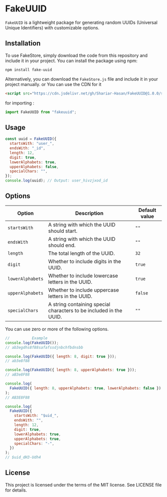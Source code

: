 # FakeUUID

`FakeUUID` is a lightweight package for generating random UUIDs (Universal Unique Identifiers) with customizable options.

## Installation

To use FakeStore, simply download the code from this repository and include it in your project.
You can install the package using npm:

```
npm install fake-uuid
```

Alternatively, you can download the `FakeStore.js` file and include it in your project manually.
or You can use the CDN for it

```html
<script src="https://cdn.jsdelivr.net/gh/Shariar-Hasan/FakeUUID@1.0.0/src/FakeUUID.js"></script>
```

for importing :

```javascript
import FakeUUID from "fakeuuid";
```

## Usage

```javascript
const uuid = FakeUUID({
  startsWith: "user_",
  endsWith: "_id",
  length: 12,
  digit: true,
  lowerAlphabets: true,
  upperAlphabets: false,
  specialChars: "",
});
console.log(uuid); // Output: user_hivzjxod_id
```

## Options

| Option           | Description                                                        | Default value |
| ---------------- | ------------------------------------------------------------------ | ------------- |
| `startsWith`     | A string with which the UUID should start.                         | `""`          |
| `endsWith`       | A string with which the UUID should end.                           | `""`          |
| `length`         | The total length of the UUID.                                      | `32`          |
| `digit`          | Whether to include digits in the UUID.                             | `true`        |
| `lowerAlphabets` | Whether to include lowercase letters in the UUID.                  | `true`        |
| `upperAlphabets` | Whether to include uppercase letters in the UUID.                  | `false`       |
| `specialChars`   | A string containing special characters to be included in the UUID. | `""`          |

You can use zero or more of the following options.

```javascript
//          Example 
console.log(FakeUUID());
// ab3egdhs8f88safafssdjnbchfbdnsbb

console.log(FakeUUID({ length: 8, digit: true }));
// ab3e8f88

console.log(FakeUUID({ length: 8, upperAlphabets: true }));
// aB3e8F88

console.log(
  FakeUUID({ length: 8, upperAlphabets: true, lowerAlphabets: false })
);
// AB3E8F88

console.log(
  FakeUUID({
    startsWith: "$uid_",
    endsWith: "",
    length: 12,
    digit: true,
    lowerAlphabets: true,
    upperAlphabets: true,
    specialChars: "-",
  })
);
// $uid_dH3-Udh4
```

## License

This project is licensed under the terms of the MIT license. See LICENSE file for details.
